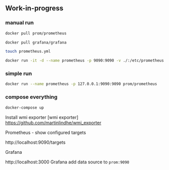 ## Work-in-progress

### manual run

```bash
docker pull prom/prometheus

docker pull grafana/grafana

touch prometheus.yml

docker run -it -d --name prometheus -p 9090:9090 -v ./:/etc/prometheus prom/prometheus -config.file=/etc/prometheus/prometheus.yml

```

### simple run

```bash
docker run --name prometheus -p 127.0.0.1:9090:9090 prom/prometheus

```

### compose everything

```sh
docker-compose up
```

Install wmi exporter
[wmi exporter] https://github.com/martinlindhe/wmi_exporter


Prometheus - show configured targets 

http://localhost:9090/targets


Grafana

http://localhost:3000
Grafana add data source to `prom:9090`


